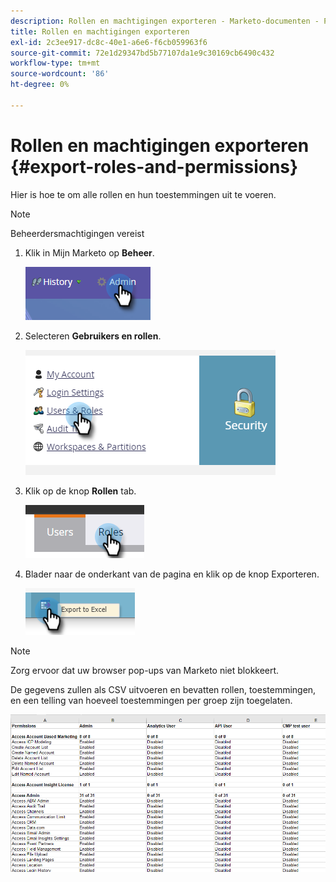 ```yaml
---
description: Rollen en machtigingen exporteren - Marketo-documenten - Productdocumentatie
title: Rollen en machtigingen exporteren
exl-id: 2c3ee917-dc8c-40e1-a6e6-f6cb059963f6
source-git-commit: 72e1d29347bd5b77107da1e9c30169cb6490c432
workflow-type: tm+mt
source-wordcount: '86'
ht-degree: 0%

---
```


# Rollen en machtigingen exporteren {#export-roles-and-permissions}

Hier is hoe te om alle rollen en hun toestemmingen uit te voeren.

>[!NOTE]
>
>Beheerdersmachtigingen vereist

1. Klik in Mijn Marketo op **Beheer**.

   ![](assets/export-roles-and-permissions-1.png)

1. Selecteren **Gebruikers en rollen**.

   ![](assets/export-roles-and-permissions-2.png)

1. Klik op de knop **Rollen** tab.

   ![](assets/export-roles-and-permissions-3.png)

1. Blader naar de onderkant van de pagina en klik op de knop Exporteren.

   ![](assets/export-roles-and-permissions-4.png)

>[!NOTE]
>
>Zorg ervoor dat uw browser pop-ups van Marketo niet blokkeert.

De gegevens zullen als CSV uitvoeren en bevatten rollen, toestemmingen, en een telling van hoeveel toestemmingen per groep zijn toegelaten.

![](assets/export-roles-and-permissions-5.png)
